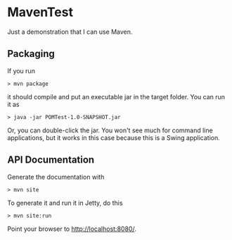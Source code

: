 # MavenTest
Just a demonstration that I can use Maven.

## Packaging

If you run

	> mvn package
	
it should compile and put an executable jar in the target folder. You can run it as

	> java -jar POMTest-1.0-SNAPSHOT.jar
	
Or, you can double-click the jar. You won't see much for command line applications, 
but it works in this case because this is a Swing application.


## API Documentation

Generate the documentation with

	> mvn site

To generate it and run it in Jetty, do this

	> mvn site:run
	
Point your browser to [http://localhost:8080/](http://localhost:8080/).